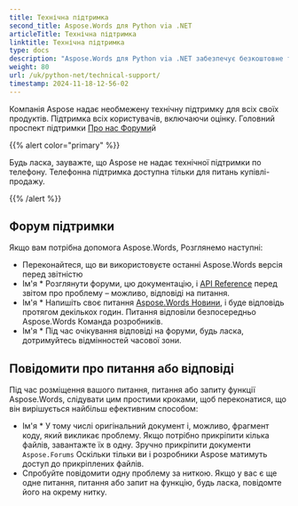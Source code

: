 ```yaml
---
title: Технічна підтримка
second_title: Aspose.Words для Python via .NET
articleTitle: Технічна підтримка
linktitle: Технічна підтримка
type: docs
description: "Aspose.Words для Python via .NET забезпечує безкоштовне технічне обслуговування користувачів. Будь ласка, повідомте про своє питання, питання або запит на функції Aspose Free Support Forum."
weight: 80
url: /uk/python-net/technical-support/
timestamp: 2024-11-18-12-56-02
---
```


Компанія Aspose надає необмежену технічну підтримку для всіх своїх продуктів. Підтримка всіх користувачів, включаючи оцінку. Головний проспект підтримки [Про нас Форуми](https://forum.aspose.com/c/words/8)й

{{% alert color="primary" %}}

Будь ласка, зауважте, що Aspose не надає технічної підтримки по телефону. Телефонна підтримка доступна тільки для питань купівлі-продажу.

{{% /alert %}}

## Форум підтримки

Якщо вам потрібна допомога Aspose.Words, Розглянемо наступні:

* Переконайтеся, що ви використовуєте останні Aspose.Words версія перед звітністю
* Ім'я * Розглянути форуми, цю документацію, і [API Reference](https://reference.aspose.com/words/python-net/) перед звітом про проблему – можливо, відповіді на питання.
* Ім'я * Напишіть своє питання [Aspose.Words Новини](https://forum.aspose.com/c/words/8), і буде відповідь протягом декількох годин. Питання відповіли безпосередньо Aspose.Words Команда розробників.
* Ім'я * Під час очікування відповіді на форуми, будь ласка, дотримуйтесь відмінностей часової зони.

## Повідомити про питання або відповіді

Під час розміщення вашого питання, питання або запиту функції Aspose.Words, слідувати цим простими кроками, щоб переконатися, що він вирішується найбільш ефективним способом:

* Ім'я * У тому числі оригінальний документ і, можливо, фрагмент коду, який викликає проблему. Якщо потрібно прикріпити кілька файлів, завантажте їх в одну. Зручно прикріпити документи `Aspose.Forums` Оскільки тільки ви і розробники Aspose матимуть доступ до прикріплених файлів.
* Спробуйте повідомити одну проблему за ниткою. Якщо у вас є ще одне питання, питання або запит на функцію, будь ласка, повідомте його на окрему нитку.
